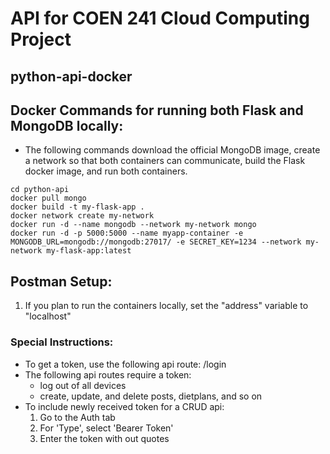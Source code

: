 # API for COEN 241 Cloud Computing Project
## python-api-docker

## Docker Commands for running both Flask and MongoDB locally:
* The following commands download the official MongoDB image, create a network so that both containers can communicate, build the Flask docker image, and run both containers.
```
cd python-api
docker pull mongo
docker build -t my-flask-app .
docker network create my-network
docker run -d --name mongodb --network my-network mongo
docker run -d -p 5000:5000 --name myapp-container -e MONGODB_URL=mongodb://mongodb:27017/ -e SECRET_KEY=1234 --network my-network my-flask-app:latest
```

## Postman Setup:
1. If you plan to run the containers locally, set the "address" variable to "localhost"
### Special Instructions:
* To get a token, use the following api route: /login
* The following api routes require a token: 
    * log out of all devices
    * create, update, and delete posts, dietplans, and so on
* To include newly received token for a CRUD api:
    1. Go to the Auth tab
    2. For 'Type', select 'Bearer Token'
    3. Enter the token with out quotes

